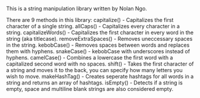 This is a string manipulation library written by Nolan Ngo.


There are 9 methods in this library:
capitalize() - Capitalizes the first character of a single string.
allCaps() - Capitalizes every character in a string.
capitalizeWords() - Capitalizes the first character in every word in the string (aka titlecase).
removeExtraSpaces() - Removes uneccessary spaces in the string.
kebobCase() - Removes spaces between words and replaces them with hyphens.
snakeCase() - kebobCase with underscores instead of hyphens.
camelCase() - Combines a lowercase the first word with a capitalized second word with no spaces.
shift() - Takes the first character of a string and moves it to the back, you can specify how many letters you wish to move.
makeHashTag() - Creates seperate hashtags for all words in a string and returns an array of hashtags.
isEmpty() - Detects if a string is empty, space and multiline blank strings are also considered empty.